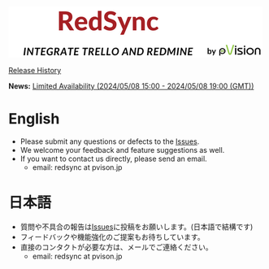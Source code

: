 ![Banner](./redsync-banner-with-pvision.png)


[Release History](https://github.com/pvisionjp/redsync/wiki/Release-History)

**News:** [Limited Availability (2024/05/08 15:00 - 2024/05/08 19:00 (GMT))](https://github.com/pvisionjp/redsync/wiki/News:-Limited-Availability-(2024-May-08-from-15:00-to-19:00-GMT))

# English

- Please submit any questions or defects to the [Issues](https://github.com/pvisionjp/redsync/issues).
- We welcome your feedback and feature suggestions as well.
- If you want to contact us directly, please send an email.
   - email: redsync at pvison.jp

# 日本語

- 質問や不具合の報告は[Issues](https://github.com/pvisionjp/redsync/issues)に投稿をお願いします。(日本語で結構です)
- フィードバックや機能強化のご提案もお待ちしています。
- 直接のコンタクトが必要な方は、メールでご連絡ください。
    - email: redsync at pvison.jp
